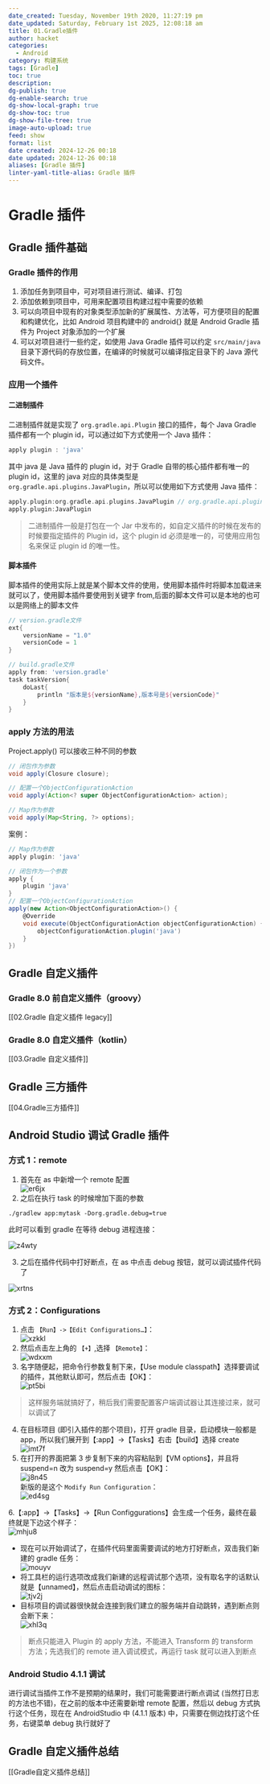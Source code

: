 ```yaml
---
date_created: Tuesday, November 19th 2020, 11:27:19 pm
date_updated: Saturday, February 1st 2025, 12:08:18 am
title: 01.Gradle插件
author: hacket
categories:
  - Android
category: 构建系统
tags: [Gradle]
toc: true
description: 
dg-publish: true
dg-enable-search: true
dg-show-local-graph: true
dg-show-toc: true
dg-show-file-tree: true
image-auto-upload: true
feed: show
format: list
date created: 2024-12-26 00:18
date updated: 2024-12-26 00:18
aliases: [Gradle 插件]
linter-yaml-title-alias: Gradle 插件
---
```


# Gradle 插件

## Gradle 插件基础

### Gradle 插件的作用

1. 添加任务到项目中，可对项目进行测试、编译、打包
2. 添加依赖到项目中，可用来配置项目构建过程中需要的依赖
3. 可以向项目中现有的对象类型添加新的扩展属性、方法等，可方便项目的配置和构建优化，比如 Android 项目构建中的 android{} 就是 Android Gradle 插件为 Project 对象添加的一个扩展
4. 可以对项目进行一些约定，如使用 Java Gradle 插件可以约定 `src/main/java` 目录下源代码的存放位置，在编译的时候就可以编译指定目录下的 Java 源代码文件。

### 应用一个插件

#### 二进制插件

二进制插件就是实现了 `org.gradle.api.Plugin` 接口的插件，每个 Java Gradle 插件都有一个 plugin id，可以通过如下方式使用一个 Java 插件：

```groovy
apply plugin : 'java'
```

其中 java 是 Java 插件的 plugin id，对于 Gradle 自带的核心插件都有唯一的 plugin id，这里的 java 对应的具体类型是 `org.gradle.api.plugins.JavaPlugin`，所以可以使用如下方式使用 Java 插件：

```groovy
apply.plugin:org.gradle.api.plugins.JavaPlugin // org.gradle.api.plugins默认导入
apply.plugin:JavaPlugin
```

> 二进制插件一般是打包在一个 Jar 中发布的，如自定义插件的时候在发布的时候要指定插件的 Plugin id，这个 plugin id 必须是唯一的，可使用应用包名来保证 plugin id 的唯一性。

#### 脚本插件

脚本插件的使用实际上就是某个脚本文件的使用，使用脚本插件时将脚本加载进来就可以了，使用脚本插件要使用到关键字 from,后面的脚本文件可以是本地的也可以是网络上的脚本文件

```groovy
// version.gradle文件
ext{
    versionName = "1.0"
    versionCode = 1
}

// build.gradle文件
apply from: 'version.gradle'
task taskVersion{
    doLast{
        println "版本是${versionName},版本号是${versionCode}"
    }
}
```

### apply 方法的用法

Project.apply() 可以接收三种不同的参数

```groovy
// 闭包作为参数
void apply(Closure closure);

// 配置一个ObjectConfigurationAction
void apply(Action<? super ObjectConfigurationAction> action);

// Map作为参数
void apply(Map<String, ?> options);
```

案例：

```groovy
// Map作为参数
apply plugin: 'java'

// 闭包作为一个参数
apply {
    plugin 'java'
}
// 配置一个ObjectConfigurationAction
apply(new Action<ObjectConfigurationAction>() {
    @Override
    void execute(ObjectConfigurationAction objectConfigurationAction) {
        objectConfigurationAction.plugin('java')
    }
})
```

## Gradle 自定义插件

### Gradle 8.0 前自定义插件（groovy）

[[02.Gradle 自定义插件 legacy]]

### Gradle 8.0 自定义插件（kotlin）

[[03.Gradle 自定义插件]]

## Gradle 三方插件

[[04.Gradle三方插件]]

## Android Studio 调试 Gradle 插件

### 方式 1：remote

1. 首先在 as 中新增一个 remote 配置<br>![er6jx](https://raw.githubusercontent.com/hacket/ObsidianOSS/master/obsidian/er6jx.png)
2. 之后在执行 task 的时候增加下面的参数

```
./gradlew app:mytask -Dorg.gradle.debug=true
```

此时可以看到 gradle 在等待 debug 进程连接：

![z4wty](https://raw.githubusercontent.com/hacket/ObsidianOSS/master/obsidian/z4wty.png)

3. 之后在插件代码中打好断点，在 as 中点击 debug 按钮，就可以调试插件代码了

![xrtns](https://raw.githubusercontent.com/hacket/ObsidianOSS/master/obsidian/xrtns.png)

### 方式 2：Configurations

1. 点击 `【Run】->【Edit Configurations…】`：<br> ![xzkkl](https://raw.githubusercontent.com/hacket/ObsidianOSS/master/obsidian/xzkkl.png)
2. 然后点击左上角的 `【+】`,选择 `【Remote】`：<br>![wdxxm](https://raw.githubusercontent.com/hacket/ObsidianOSS/master/obsidian/wdxxm.png)
3. 名字随便起，把命令行参数复制下来，【Use module classpath】选择要调试的插件，其他默认即可，然后点击【OK】：<br>![pt5bi](https://raw.githubusercontent.com/hacket/ObsidianOSS/master/obsidian/pt5bi.png)

> 这样服务端就搞好了，稍后我们需要配置客户端调试器让其连接过来，就可以调试了

4. 在目标项目 (即引入插件的那个项目)，打开 gradle 目录，启动模块一般都是 app，所以我们展开到【:app】->【Tasks】右击【build】选择 create<br> ![imt7f](https://raw.githubusercontent.com/hacket/ObsidianOSS/master/obsidian/imt7f.png)
5. 在打开的界面把第 3 步复制下来的内容粘贴到【VM options】，并且将 suspend=n 改为 suspend=y 然后点击【OK】：<br>![j8n45](https://raw.githubusercontent.com/hacket/ObsidianOSS/master/obsidian/j8n45.png)<br>新版的是这个 `Modify Run Configuration`：<br> ![ed4sg](https://raw.githubusercontent.com/hacket/ObsidianOSS/master/obsidian/ed4sg.png)

6.【:app】->【Tasks】->【Run Configgurations】会生成一个任务，最终在最终就是下边这个样子：<br>![mhju8](https://raw.githubusercontent.com/hacket/ObsidianOSS/master/obsidian/mhju8.png)

- 现在可以开始调试了，在插件代码里面需要调试的地方打好断点，双击我们新建的 gradle 任务：<br> ![mouyv](https://raw.githubusercontent.com/hacket/ObsidianOSS/master/obsidian/mouyv.png)
- 将工具栏的运行选项改成我们新建的远程调试那个选项，没有取名字的话默认就是【unnamed】，然后点击启动调试的图标：<br> ![tjv2j](https://raw.githubusercontent.com/hacket/ObsidianOSS/master/obsidian/tjv2j.png)
- 目标项目的调试器很快就会连接到我们建立的服务端并自动跳转，遇到断点则会断下来：<br> ![xhl3q](https://raw.githubusercontent.com/hacket/ObsidianOSS/master/obsidian/xhl3q.png)

> 断点只能进入 Plugin 的 apply 方法，不能进入 Transform 的 transform 方法；先选我们的 remote 进入调试模式，再运行 task 就可以进入到断点

### Android Studio 4.1.1 调试

进行调试当插件工作不是预期的结果时，我们可能需要进行断点调试 (当然打日志的方法也不错)，在之前的版本中还需要新增 remote 配置，然后以 debug 方式执行这个任务，现在在 AndroidStudio 中 (4.1.1 版本) 中，只需要在侧边找打这个任务，右键菜单 debug 执行就好了

## Gradle 自定义插件总结

[[Gradle自定义插件总结]]
